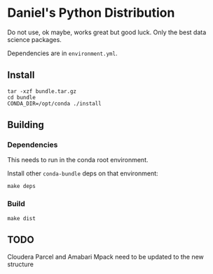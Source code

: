 # Daniel's Python Distribution

Do not use, ok maybe, works great but good luck. Only the best data science packages.

Dependencies are in `environment.yml`.

## Install

```
tar -xzf bundle.tar.gz
cd bundle
CONDA_DIR=/opt/conda ./install
```

## Building

### Dependencies

This needs to run in the conda root environment.

Install other `conda-bundle` deps on that environment:

```
make deps
```

### Build

```
make dist
```

## TODO

Cloudera Parcel and Amabari Mpack need to be updated to the new structure
